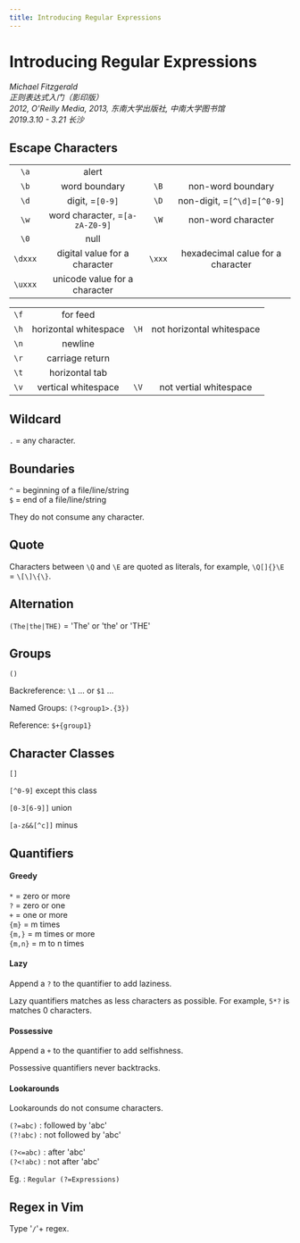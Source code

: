 ```yaml
---
title: Introducing Regular Expressions
---
```


# Introducing Regular Expressions

*Michael Fitzgerald*  
*正则表达式入门（影印版）*  
*2012, O'Reilly Media, 2013, 东南大学出版社, 中南大学图书馆*  
*2019.3.10 - 3.21 长沙*

## Escape Characters

|  |  |  |  |
:---: | :---: | :---: | :---:
`\a`|alert
`\b`|word boundary|`\B`|non-word boundary
`\d`|digit, =`[0-9]`|`\D`|non-digit, =`[^\d]`=`[^0-9]`
`\w`|word character, =`[a-zA-Z0-9]`|`\W`|non-word character
`\0`|null
`\dxxx`|digital value for a character|`\xxx`|hexadecimal calue for a character
`\uxxx`|unicode value for a character

|  |  |  |  |
:---: | :---: | :---: | :---:
`\f`|for feed
`\h`|horizontal whitespace|`\H`|not horizontal whitespace
`\n`|newline
`\r`|carriage return
`\t`|horizontal tab
`\v`|vertical whitespace|`\V`|not vertial whitespace

## Wildcard 

`.` = any character.

## Boundaries

`^` = beginning of a file/line/string  
`$` = end of a file/line/string

They do not consume any character.

## Quote

Characters between `\Q` and `\E` are quoted as literals, for example, `\Q[]{}\E` = `\[\]\{\}`.

## Alternation

`(The|the|THE)` = 'The' or 'the' or 'THE'

## Groups 

`()`  

Backreference: `\1` ... or `$1` ...

Named Groups: `(?<group1>.{3})`

Reference: `$+{group1}`

## Character Classes

`[]`

`[^0-9]` except this class

`[0-3[6-9]]` union

`[a-z&&[^c]]` minus


## Quantifiers

#### Greedy
`*` = zero or more  
`?` = zero or one  
`+` = one or more  
`{m}` = m times  
`{m,}` = m times or more  
`{m,n}` = m to n times  

#### Lazy
Append a `?` to the quantifier to add laziness.

Lazy quantifiers matches as less characters as possible. For example, `5*?` is matches 0 characters.

#### Possessive
Append a `+` to the quantifier to add selfishness.

Possessive quantifiers never backtracks.

#### Lookarounds

Lookarounds do not consume characters.

`(?=abc)` : followed by 'abc'  
`(?!abc)` : not followed by 'abc'  

`(?<=abc)` : after 'abc'  
`(?<!abc)` : not after 'abc'  

Eg. : `Regular (?=Expressions)`

## Regex in Vim

Type '`/`'+ regex. 